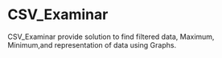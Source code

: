 # CSV_Examinar
CSV_Examinar provide solution to find filtered data, Maximum, Minimum,and representation of data using Graphs.
